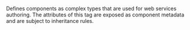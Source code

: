 Defines components as complex types that are used for web services authoring. The attributes of this tag are exposed as component metadata and are subject to inheritance rules.